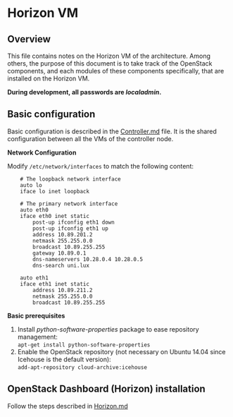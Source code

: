 # Horizon VM

## Overview
This file contains notes on the Horizon VM of the architecture. Among others, the purpose of this document is to take track of the OpenStack components, and each modules of these components specifically, that are installed on the Horizon VM.

**During development, all passwords are _localadmin_.**

## Basic configuration

Basic configuration is described in the [Controller.md](https://github.com/sylmarien/openstack-install-notes/blob/master/Controller.md) file. It is the shared configuration between all the VMs of the controller node.

**Network Configuration**

Modify `/etc/network/interfaces` to match the following content:

        # The loopback network interface
        auto lo
        iface lo inet loopback
        
        # The primary network interface
        auto eth0
        iface eth0 inet static
            post-up ifconfig eth1 down
            post-up ifconfig eth1 up
            address 10.89.201.2
            netmask 255.255.0.0
            broadcast 10.89.255.255
            gateway 10.89.0.1
            dns-nameservers 10.28.0.4 10.28.0.5
            dns-search uni.lux
        
        auto eth1
        iface eth1 inet static
            address 10.89.211.2
            netmask 255.255.0.0
            broadcast 10.89.255.255

**Basic prerequisites**

1. Install _python-software-properties_ package to ease repository management:  
  `apt-get install python-software-properties`
2. Enable the OpenStack repository (not necessary on Ubuntu 14.04 since Icehouse is the default version):  
  `add-apt-repository cloud-archive:icehouse`


## OpenStack Dashboard (Horizon) installation

Follow the steps described in [Horizon.md](https://github.com/sylmarien/openstack-install-notes/blob/master/Horizon.md)